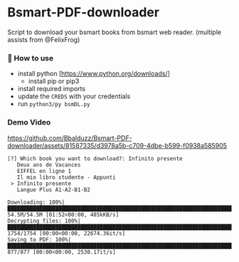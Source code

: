 # Bsmart-PDF-downloader
Script to download your bsmart books from bsmart web reader. (multiple assists from @FelixFrog)

### 📝 How to use
- install python [https://www.python.org/downloads/]
   - install pip or pip3
- install required imports
- update the `CREDS` with your credentials
- run `python3/py bsmDL.py`


### Demo Video

https://github.com/Bbalduzz/Bsmart-PDF-downloader/assets/81587335/d3978a5b-c709-4dbe-b599-f0938a585905

```
[?] Which book you want to download?: Infinito presente                                                                                                                                                       
   Deux ans de Vacances                                                                                                                                                                                       
   EIFFEL en ligne 1                                                                                                                                                                                          
   Il mio libro studente - Appunti                                                                                                                                                                            
 > Infinito presente                                                                                                                                                                                          
   Langue Plus A1-A2-B1-B2                                                                                                                                                                                    

Downloading: 100%|██████████████████████████████████████████████████████████████████████████████████████████| 54.5M/54.5M [01:52<00:00, 485kKB/s]
Decrypting files: 100%|██████████████████████████████████████████████████████████████████████████████████| 1754/1754 [00:00<00:00, 22674.36it/s]
Saving to PDF: 100%|█████████████████████████████████████████████████████████████████████████████████████████| 877/877 [00:00<00:00, 2530.17it/s]
```
